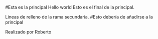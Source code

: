 #Esta es la principal
Hello world
Esto es el final de la principal.


Lineas de relleno de la rama secundaria.
#Esto debería de añadirse a la principal

Realizado por Roberto
